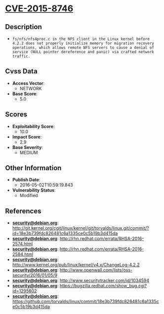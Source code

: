 
# [CVE-2015-8746](http://git.kernel.org/cgit/linux/kernel/git/torvalds/linux.git/commit/?id=18e3b739fdc826481c6a1335ce0c5b19b3d415da)

## Description

- `fs/nfs/nfs4proc.c in the NFS client in the Linux kernel before 4.2.2 does not properly initialize memory for migration recovery operations, which allows remote NFS servers to cause a denial of service (NULL pointer dereference and panic) via crafted network traffic.`

## Cvss Data

- **Access Vector**:
  - NETWORK
- **Base Score**:
  - 5.0

## Scores

- **Exploitability Score**:
  - 10.0
- **Impact Score**:
  - 2.9
- **Base Severity**:
  - MEDIUM

## Other Information

- **Publish Date**:
  - 2016-05-02T10:59:19.843
- **Vulnerability Status**:
  - Modified

## References

- **security@debian.org**: http://git.kernel.org/cgit/linux/kernel/git/torvalds/linux.git/commit/?id=18e3b739fdc826481c6a1335ce0c5b19b3d415da
- **security@debian.org**: http://rhn.redhat.com/errata/RHSA-2016-2574.html
- **security@debian.org**: http://rhn.redhat.com/errata/RHSA-2016-2584.html
- **security@debian.org**: http://www.kernel.org/pub/linux/kernel/v4.x/ChangeLog-4.2.2
- **security@debian.org**: http://www.openwall.com/lists/oss-security/2016/01/05/9
- **security@debian.org**: http://www.securitytracker.com/id/1034594
- **security@debian.org**: https://bugzilla.redhat.com/show_bug.cgi?id=1295802
- **security@debian.org**: https://github.com/torvalds/linux/commit/18e3b739fdc826481c6a1335ce0c5b19b3d415da
